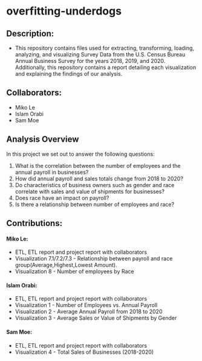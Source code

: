 # overfitting-underdogs


## Description:
- This repository contains files used for extracting, transforming, loading, analyzing, and visualizing Survey Data from the U.S. Census Bureau Annual Business Survey for the years 2018, 2019, and 2020. Additionally, this repository contains a report detailing each visualization and explaining the findings of our analysis.

## Collaborators:
- Miko Le
- Islam Orabi
- Sam Moe

## Analysis Overview
In this project we set out to answer the following questions:
1. What is the correlation between the number of employees and the annual payroll in businesses?
2. How did annual payroll and sales totals change from 2018 to 2020? 
3. Do characteristics of business owners such as gender and race correlate with sales and value of shipments for businesses? 
4. Does race have an impact on payroll?
5. Is there a relationship between number of employees and race?


## Contributions:

#### Miko Le:
- ETL, ETL report and project report with collaborators
- Visualization 7.1/7.2/7.3 - Relationship between payroll and race group(Average,Highest,Lowest Amount).
- Visualization 8 - Number of employees by Race

  
#### Islam Orabi:
- ETL, ETL report and project report with collaborators
- Visualization 1 - Number of Employees vs. Annual Payroll
- Visualization 2 - Average Annual Payroll from 2018 to 2020
- Visualization 3 - Average Sales or Value of Shipments by Gender

#### Sam Moe:
- ETL, ETL report and project report with collaborators
- Visualization 4 - Total Sales of Businesses (2018-2020)
